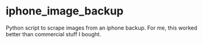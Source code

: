 # iphone_image_backup
Python script to scrape images from an iphone backup. For me, this worked better than commercial stuff I bought.
